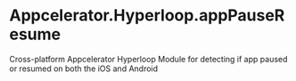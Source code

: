 # Appcelerator.Hyperloop.appPauseResume
Cross-platform Appcelerator Hyperloop Module for detecting if app paused or resumed on both the iOS and Android

